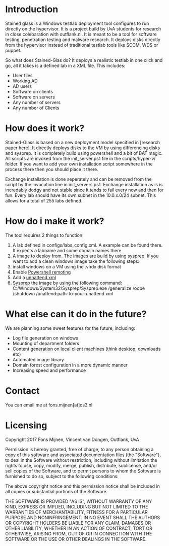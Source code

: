 # Introduction
Stained glass is a Windows testlab deployment tool configures to run directly on the hypervisor. It is a project build by UvA students for research in close colebaration with outflank.nl. It is meant to be a tool for software testing, penetration testing and malware research. It deploys disks directly from the hypervisor instead of traditional testlab tools like SCCM, WDS or puppet. 

So what does Stained-Glas do? It deploys a realistic testlab in one click and go, all it takes is a defined lab in a XML file. This includes:
  * User files
  * Working AD
  * AD users
  * Software on clients
  * Software on servers
  * Any number of servers
  * Any number of Clients

# How does it work?

Stained-Glass is based on a new deployment model specified in [research paper here]. It directly deploys disks to the VM by using differencing disks and sysprep. It is completely build using powershell and a bit of BAT magic. All scripts are invoked from the init_server.ps1 file in the scripts/hyper-v/ folder. If you want to add your own installation script somewhere in the process there then you should place it there.

Exchange installation is done seperately and can be removed from the script by the invocation line in init_servers.ps1. Exchange installation as is is incredably dodgy and not stable since it tends to fail every now and then for fun. Every lab should have its own subnet in the 10.0.x.0/24 subnet. This allows for a total of 255 labs defined. 
  

# How do i make it work?

The tool requires 2 things to function:

1. A lab defined in configs/labs_config.xml. A example can be found there. It expects a labname and some domain names there
2. A image to deploy from. The images are build by using sysprep. If you want to add a clean windows image take the following steps:
  1. install windows on a VM using the .vhdx disk format
  2. Enable [Powershell remoting](https://msdn.microsoft.com/en-us/powershell/reference/4.0/microsoft.powershell.core/enable-psremoting)
  3. Add a [unnattend.xml](https://technet.microsoft.com/en-us/library/c026170e-40ef-4191-98dd-0b9835bfa580)
  4. [Sysprep](https://technet.microsoft.com/en-us/library/cc721940(v=ws.10).aspx) the image by using the following command: C:/Windows/System32/Sysprep/Sysprep.exe /generalize /oobe /shutdown /unattend:path-to-your-unattend.xml

# What else can it do in the future?

We are planning some sweet features for the future, including:

  * Log file generation on windows
  * Mounting of department folders
  * Content generation on local client machines (think desktop, downloads etc)
  * Automated image library
  * Domain forest configuration in a more dynamic manner
  * Increasing speed and performance

# Contact

You can email me at fons.mijnen[at]os3.nl

# Licensing

Copyright 2017 Fons Mijnen, Vincent van Dongen, Outflank, UvA

Permission is hereby granted, free of charge, to any person obtaining a copy of this software and associated documentation files (the "Software"), to deal in the Software without restriction, including without limitation the rights to use, copy, modify, merge, publish, distribute, sublicense, and/or sell copies of the Software, and to permit persons to whom the Software is furnished to do so, subject to the following conditions:

The above copyright notice and this permission notice shall be included in all copies or substantial portions of the Software.

THE SOFTWARE IS PROVIDED "AS IS", WITHOUT WARRANTY OF ANY KIND, EXPRESS OR IMPLIED, INCLUDING BUT NOT LIMITED TO THE WARRANTIES OF MERCHANTABILITY, FITNESS FOR A PARTICULAR PURPOSE AND NONINFRINGEMENT. IN NO EVENT SHALL THE AUTHORS OR COPYRIGHT HOLDERS BE LIABLE FOR ANY CLAIM, DAMAGES OR OTHER LIABILITY, WHETHER IN AN ACTION OF CONTRACT, TORT OR OTHERWISE, ARISING FROM, OUT OF OR IN CONNECTION WITH THE SOFTWARE OR THE USE OR OTHER DEALINGS IN THE SOFTWARE.

